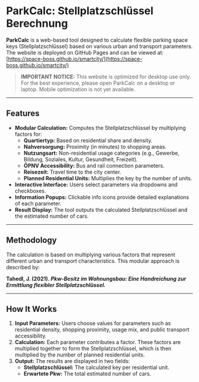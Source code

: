 # ParkCalc: Stellplatzschlüssel Berechnung

**ParkCalc** is a web-based tool designed to calculate flexible parking space keys (Stellplatzschlüssel) based on various urban and transport parameters. The website is deployed on GitHub Pages and can be viewed at:
[https://space-boss.github.io/smartcity/](https://space-boss.github.io/smartcity/)

> **IMPORTANT NOTICE:**
> This website is optimized for desktop use only. For the best experience, please open ParkCalc on a desktop or laptop. Mobile optimization is not yet available.

---

## Features

- **Modular Calculation:** Computes the Stellplatzschlüssel by multiplying factors for:
  - **Quartiertyp:** Based on residential share and density.
  - **Nahversorgung:** Proximity (in minutes) to shopping areas.
  - **Nutzungsart:** Non-residential usage categories (e.g., Gewerbe, Bildung, Soziales, Kultur, Gesundheit, Freizeit).
  - **ÖPNV Accessibility:** Bus and rail connection parameters.
  - **Reisezeit:** Travel time to the city center.
  - **Planned Residential Units:** Multiplies the key by the number of units.
- **Interactive Interface:** Users select parameters via dropdowns and checkboxes.
- **Information Popups:** Clickable info icons provide detailed explanations of each parameter.
- **Result Display:** The tool outputs the calculated Stellplatzschlüssel and the estimated number of cars.

---

## Methodology

The calculation is based on multiplying various factors that represent different urban and transport characteristics. This modular approach is described by:

**Tahedl, J. (2021). _Pkw-Besitz im Wohnungsbau: Eine Handreichung zur Ermittlung flexibler Stellplatzschlüssel._**

---

## How It Works

1. **Input Parameters:**
   Users choose values for parameters such as residential density, shopping proximity, usage mix, and public transport accessibility.
2. **Calculation:**
   Each parameter contributes a factor. These factors are multiplied together to form the Stellplatzschlüssel, which is then multiplied by the number of planned residential units.
3. **Output:**
   The results are displayed in two fields:
   - **Stellplatzschlüssel:** The calculated key per residential unit.
   - **Erwartete Pkw:** The total estimated number of cars.

